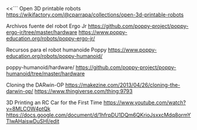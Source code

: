 <<```
Open 3D printable robots
https://wikifactory.com/@cparrapa/collections/open-3d-printable-robots

Archivos fuente del robot Ergo Jr
https://github.com/poppy-project/poppy-ergo-jr/tree/master/hardware
https://www.poppy-education.org/robots/poppy-ergo-jr/

Recursos para el robot humanoide Poppy
https://www.poppy-education.org/robots/poppy-humanoid/

poppy-humanoid/hardware/
https://github.com/poppy-project/poppy-humanoid/tree/master/hardware

Cloning the DARwin-OP
https://makezine.com/2013/04/26/cloning-the-darwin-op/
https://www.thingiverse.com/thing:9793

3D Printing an RC Car for the First Time
https://www.youtube.com/watch?v=8MLCOW4ptQk
https://docs.google.com/document/d/1hfrpDU1DQm6QKrioJsxxcMdq8ormYTlwAHaiswDuSHI/edit



```
